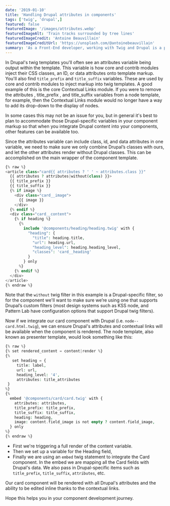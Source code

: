```yaml
---
date: '2019-01-10'
title: 'Handling Drupal attributes in components'
tags: ['twig', 'drupal',]
featured: false
featuredImage: '/images/attributes.webp'
featuredImageAlt: 'Train tracks surrounded by tree lines'
featuredImageCredit: 'Antoine Beauvillain'
featuredImageCreditUrl: 'https://unsplash.com/@antoinebeauvillain'
summary: 'As a Front-End developer, working with Twig and Drupal is a pretty liberating thing which presents all kinds of posibilies, but it can also open the doors to breaking things Drupal counts on.'
---
```


In Drupal's twig templates you'll often see an attributes variable being output within the template. This variable is how core and contrib modules inject their CSS classes, an ID, or data attributes onto template markup. You'll also find `title_prefix` and `title_suffix` variables. These are used by core and contrib modules to inject markup into twig templates. A good example of this is the core Contextual Links module. If you were to remove the attributes , title_prefix , and title_suffix variables from a node template, for example, then the Contextual Links module would no longer have a way to add its drop-down to the display of nodes.

In some cases this may not be an issue for you, but in general it's best to plan to accommodate those Drupal-specific variables in your component markup so that when you integrate Drupal content into your components, other features can be available too.

Since the attributes variable can include class, id, and data attributes in one variable, we need to make sure we only combine Drupal’s classes with ours, and let the other attributes render without Drupal classes. This can be accomplished on the main wrapper of the component template.

```php
{% raw %}
<article class="card{{ attributes ? ' ' ~ attributes.class }}"
  {{ attributes ? attributes|without(class) }}>
  {{ title_prefix }}
  {{ title_suffix }}
  {% if image %}
    <div class="card__image">
      {{ image }}
    </div>
  {% endif %}
  <div class="card__content">
    {% if heading %}
      {%
        include '@components/heading/heading.twig' with {
          "heading": {
            "title": heading.title,
            "url": heading.url,
            "heading_level": heading.heading_level,
            "classes": 'card__heading'
          }
        } only
      %}
    {% endif %}
  </div>
</article>
{% endraw %}
```

Note that the `without` twig filter in this example is a Drupal-specific filter, so for the component we'll want to make sure we’re using one that supports Drupal’s custom filters (most design systems such as KSS node, and Pattern Lab have configuration options that support Drupal twig filters).

Now if we integrate our card component with Drupal (i.e. `node--card.html.twig`), we can ensure Drupal's attributes and contextual links will be available when the component is rendered.  The node template, also known as presenter template, would look something like this:

```php
{% raw %}
{% set rendered_content = content|render %}
{%
   set heading = {
     title: label,
     url: url,
     heading_level: '4',
     attributes: title_attributes
 }
%}
{%
  embed '@components/card/card.twig' with {
    attributes: attributes,
    title_prefix: title_prefix,
    title_suffix: title_suffix,
    heading: heading,
    image: content.field_image is not empty ? content.field_image,
  } only
%}
{% endraw %}
```

* First we're triggering a full render of the content variable.
* Then we set up a variable for the Heading field,
* Finally we are using an `embed` twig statement to integrate the Card component. In the embed we are mapping all the Card fields with Drupal's data. We also pass in Drupal-specific items such as `title_prefix`, `title_suffix`, `attributes`, etc.


Our card component will be rendered with all Drupal's attributes and the ability to be edited inline thanks to the contextual links.

Hope this helps you in your component development journey.
